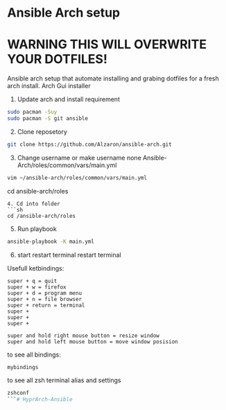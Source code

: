 
# Ansible Arch setup


# WARNING THIS WILL OVERWRITE YOUR DOTFILES! 


Ansible arch setup that automate installing and grabing dotfiles for a fresh arch install.
Arch Gui installer

1. Update arch and install requirement
```sh
sudo pacman -Suy
sudo pacman -S git ansible
```
2. Clone reposetory
```sh
git clone https://github.com/Alzaron/ansible-arch.git
```
3. Change username or make username none Ansible-Arch/roles/common/vars/main.yml 
```sh
vim ~/ansible-arch/roles/common/vars/main.yml 
```
cd ansible-arch/roles
```
4. Cd into folder
```sh
cd /ansible-arch/roles
```
5. Run playbook
```sh
ansible-playbook -K main.yml
```
6. start restart terminal restart terminal


Usefull ketbindings:

``` bindings
super + q = quit
super + w = firefox
super + d = program menu
super + n = file browser
super + return = terminal
super + 
super + 
super + 

super and hold right mouse button = resize window
super and hold left mouse button = move window posision
```
to see all bindings:
```bash
mybindings
```
to see all zsh terminal alias and settings
```sh
zshconf
```# HyprArch-Ansible

